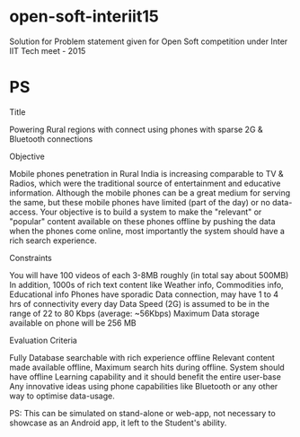 # open-soft-interiit15
Solution for Problem statement given for Open Soft competition under Inter IIT Tech meet - 2015

PS
==
Title

Powering Rural regions with connect using phones with sparse 2G & Bluetooth connections


Objective

Mobile phones penetration in Rural India is increasing comparable to TV & Radios, which were the traditional source of entertainment and educative information. Although the mobile phones can be a great medium for serving the same, but these mobile phones have limited (part of the day) or no data-access. Your objective is to build a system to make the "relevant" or "popular" content available on these phones offline by pushing the data when the phones come online, most importantly the system should have a rich search experience.


Constraints

You will have 100 videos of each 3-8MB roughly (in total say about 500MB)
In addition, 1000s of rich text content like Weather info, Commodities info, Educational info
Phones have sporadic Data connection, may have 1 to 4 hrs of connectivity every day
Data Speed (2G) is assumed to be in the range of 22 to 80 Kbps (average: ~56Kbps)
Maximum Data storage available on phone will be 256 MB


Evaluation Criteria

Fully Database searchable with rich experience offline
Relevant content made available offline, Maximum search hits during offline.
System should have offline Learning capability and it should benefit the entire user-base
Any innovative ideas using phone capabilities like Bluetooth or any other way to optimise data-usage.

PS: This can be simulated on stand-alone or web-app, not necessary to showcase as an Android app, it left to the Student's ability.

